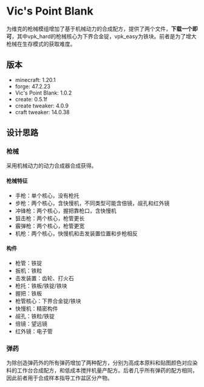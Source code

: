 # Vic's Point Blank
为维克的枪械模组增加了基于机械动力的合成配方，提供了两个文件，**下载一个即可**，其中vpk_hard的枪械核心为下界合金锭，vpk_easy为铁块。前者是为了增大枪械在生存模式的获取难度。

## 版本
* minecraft: 1.20.1
* forge: 47.2.23
* Vic's Point Blank: 1.0.2
* create: 0.5.1f
* create tweaker: 4.0.9
* craft tweaker: 14.0.38

## 设计思路

### 枪械
采用机械动力的动力合成器合成获得。

#### 枪械特征
* 手枪：单个核心，没有枪托
* 步枪：两个核心，含快慢机，不同类型可能含倍镜，觇孔和红外镜
* 冲锋枪：两个核心，握把靠枪口，含快慢机
* 狙击枪：两个核心，枪管更长
* 霰弹枪：两个核心，枪管更宽
* 机枪：两个核心，快慢机和击发装置位置和步枪相反

#### 构件
* 枪管：铁锭
* 扳机：铁粒
* 击发装置：齿轮、打火石
* 枪托：铁板/铁锭/铁块
* 握把：铁板
* 枪管核心：下界合金锭/铁块
* 快慢机：精密构件
* 觇孔：铁粒/铁锭
* 倍镜：望远镜
* 红外镜：电子管

### 弹药
为除创造弹药外的所有弹药增加了两种配方，分别为高成本原料和贴图颜色对应染料的工作台合成配方，和低成本搅拌机量产配方。后者几乎所有弹药的配方相同，因此前者用于合成样本指导工作盆区分产物。